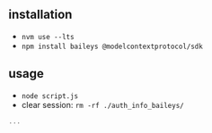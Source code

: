 ## installation

- ```nvm use --lts```
- ```npm install baileys @modelcontextprotocol/sdk```

## usage

- ```node script.js```
- clear session: `rm -rf ./auth_info_baileys/`

```js
...
```
